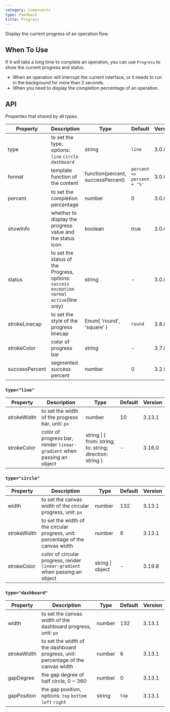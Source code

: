 ```yaml
---
category: Components
type: Feedback
title: Progress
---
```


Display the current progress of an operation flow.

## When To Use

If it will take a long time to complete an operation, you can use `Progress` to show the current progress and status.

- When an operation will interrupt the current interface, or it needs to run in the background for more than 2 seconds.
- When you need to display the completion percentage of an operation.

## API

Properties that shared by all types.

| Property | Description | Type | Default | Version |
| --- | --- | --- | --- | --- |
| type | to set the type, options: `line` `circle` `dashboard` | string | `line` | 3.0.0 |
| format | template function of the content | function(percent, successPercent) | `percent => percent + '%'` | 3.0.0 |
| percent | to set the completion percentage | number | 0 | 3.0.0 |
| showInfo | whether to display the progress value and the status icon | boolean | true | 3.0.0 |
| status | to set the status of the Progress, options: `success` `exception` `normal` `active`(line only) | string | - | 3.0.0 |
| strokeLinecap | to set the style of the progress linecap | Enum{ 'round', 'square' } | `round` | 3.8.0 |
| strokeColor | color of progress bar | string | - | 3.7.0 |
| successPercent | segmented success percent | number | 0 | 3.2.0 |

### `type="line"`

| Property | Description | Type | Default | Version |
| --- | --- | --- | --- | --- |
| strokeWidth | to set the width of the progress bar, unit: `px` | number | 10 | 3.13.1 |
| strokeColor | color of progress bar, render `linear-gradient` when passing an object | string \| { from: string; to: string; direction: string } | - | 3.16.0 |

### `type="circle"`

| Property | Description | Type | Default | Version |
| --- | --- | --- | --- | --- |
| width | to set the canvas width of the circular progress, unit: `px` | number | 132 | 3.13.1 |
| strokeWidth | to set the width of the circular progress, unit: percentage of the canvas width | number | 6 | 3.13.1 |
| strokeColor | color of circular progress, render `linear-gradient` when passing an object | string \| object | - | 3.19.8 |

### `type="dashboard"`

| Property | Description | Type | Default | Version |
| --- | --- | --- | --- | --- |
| width | to set the canvas width of the dashboard progress, unit: `px` | number | 132 | 3.13.1 |
| strokeWidth | to set the width of the dashboard progress, unit: percentage of the canvas width | number | 6 | 3.13.1 |
| gapDegree | the gap degree of half circle, 0 ~ 360 | number | 0 | 3.13.1 |
| gapPosition | the gap position, options: `top` `bottom` `left` `right` | string | `top` | 3.13.1 |
